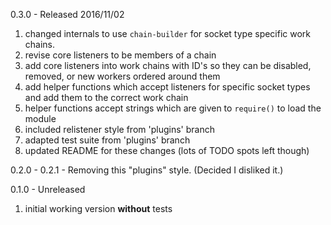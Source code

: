 
0.3.0 - Released 2016/11/02

1. changed internals to use `chain-builder` for socket type specific work chains.
2. revise core listeners to be members of a chain
3. add core listeners into work chains with ID's so they can be disabled, removed, or new workers ordered around them
4. add helper functions which accept listeners for specific socket types and add them to the correct work chain
5. helper functions accept strings which are given to `require()` to load the module
6. included relistener style from 'plugins' branch
7. adapted test suite from 'plugins' branch
8. updated README for these changes (lots of TODO spots left though)


0.2.0 - 0.2.1 - Removing this "plugins" style. (Decided I disliked it.)

0.1.0 - Unreleased

1. initial working version **without** tests
